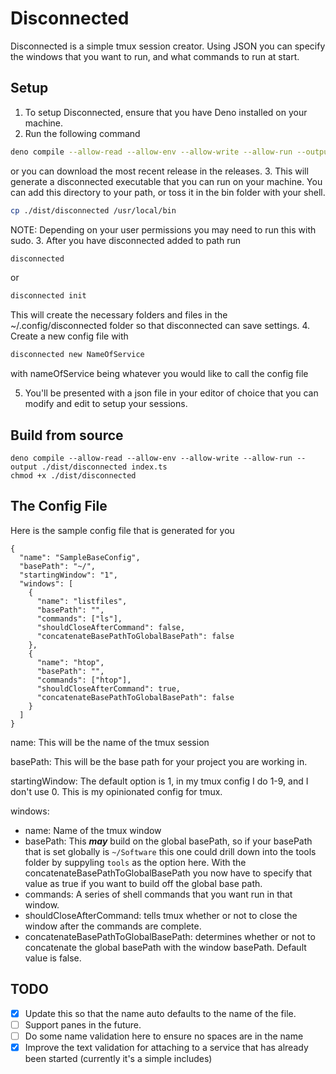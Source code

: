 # Disconnected
Disconnected is a simple tmux session creator. Using JSON you can specify the windows that you want to run, and what commands to run at start.

## Setup
1. To setup Disconnected, ensure that you have Deno installed on your machine.
2. Run the following command
```bash
deno compile --allow-read --allow-env --allow-write --allow-run --output ./dist/disconnected index.ts
```
or you can download the most recent release in the releases.
3. This will generate a disconnected executable that you can run on your machine. You can add this directory to your path, or toss it in the bin folder with your shell.
```bash
cp ./dist/disconnected /usr/local/bin
```
NOTE: Depending on your user permissions you may need to run this with sudo.
3. After you have disconnected added to path run
```bash
disconnected
```
or
```bash
disconnected init
```
This will create the necessary folders and files in the ~/.config/disconnected folder so that disconnected can save settings.
4. Create a new config file with 
```bash
disconnected new NameOfService
```
with nameOfService being whatever you would like to call the config file
<!-- TODO: Do some name validation here to ensure no spaces are in the name -->
5. You'll be presented with a json file in your editor of choice that you can modify and edit to setup your sessions.

## Build from source
```
deno compile --allow-read --allow-env --allow-write --allow-run --output ./dist/disconnected index.ts
chmod +x ./dist/disconnected
```

## The Config File
Here is the sample config file that is generated for you
```
{
  "name": "SampleBaseConfig",
  "basePath": "~/",
  "startingWindow": "1",
  "windows": [
    {
      "name": "listfiles",
      "basePath": "",
      "commands": ["ls"],
      "shouldCloseAfterCommand": false,
      "concatenateBasePathToGlobalBasePath": false
    },
    {
      "name": "htop",
      "basePath": "",
      "commands": ["htop"],
      "shouldCloseAfterCommand": true,
      "concatenateBasePathToGlobalBasePath": false
    }
  ]
}
```
name: This will be the name of the tmux session 
<!-- TODO: Update this so that the name auto defaults to the name of the file. -->

basePath: This will be the base path for your project you are working in.

startingWindow: The default option is 1, in my tmux config I do 1-9, and I don't use 0. This is my opinionated config for tmux.

windows:
*  name: Name of the tmux window
*  basePath: This ***may*** build on the global basePath, so if your basePath that is set globally is ```~/Software``` this one could drill down into the tools folder by suppyling ```tools``` as the option here. With the concatenateBasePathToGlobalBasePath you now have to specify that value as true if you want to build off the global base path.
*  commands: A series of shell commands that you want run in that window.
*  shouldCloseAfterCommand: tells tmux whether or not to close the window after the commands are complete.
*  concatenateBasePathToGlobalBasePath: determines whether or not to concatenate the global basePath with the window basePath. Default value is false.
  
## TODO
- [x] Update this so that the name auto defaults to the name of the file.
- [ ] Support panes in the future.
- [ ] Do some name validation here to ensure no spaces are in the name
- [x] Improve the text validation for attaching to a service that has already been started (currently it's a simple includes)
